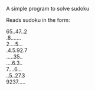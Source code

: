 A simple program to solve sudoku

Reads sudoku in the form:

65..47..2  
.8.......  
2....5...  
.4.5.92.7  
.....35..  
....6.3..  
7....6...  
..5..27.3  
9237.....  